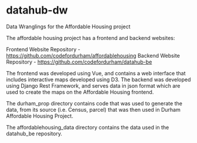 # datahub-dw
Data Wranglings for the Affordable Housing project

The affordable housing project has a frontend and backend websites: 

Frontend Website Repository - https://github.com/codefordurham/affordablehousing
Backend Website Repository - https://github.com/codefordurham/datahub-be

The frontend was developed using Vue, and contains a web interface that includes
interactive maps developed using D3. The backend was developed using Django Rest 
Framework, and serves data in json format which are used to create the maps on the 
Affordable Housing frontend.

The durham_prop directory contains code that was used to generate the data, from its source 
(i.e. Census, parcel) that was then used in Durham Affordable Housing Project.

The affordablehousing_data directory contains the data used in the datahub_be repository.


